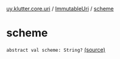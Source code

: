 [uy.klutter.core.uri](../index.md) / [ImmutableUri](index.md) / [scheme](.)


# scheme

`abstract val scheme: String?` [(source)](https://github.com/kohesive/klutter/blob/master/core-jdk6/src/main/kotlin/uy/klutter/core/uri/UriBuilder.kt#L29)



